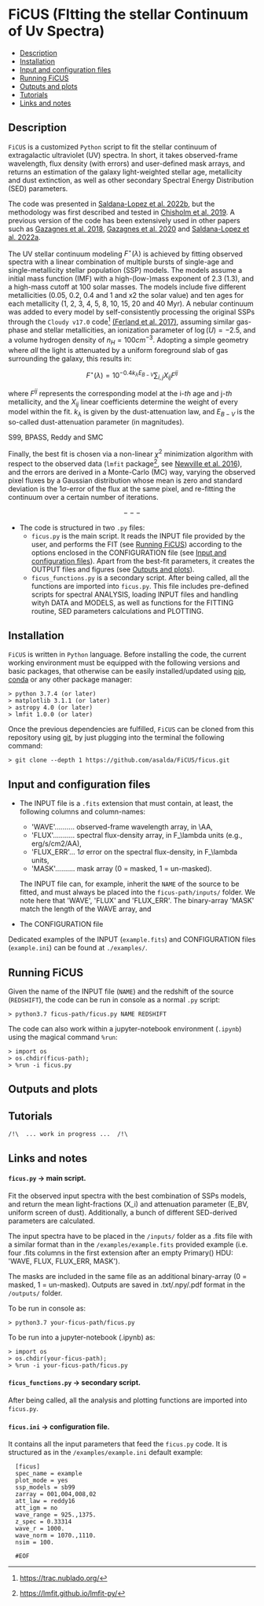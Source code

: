 # FiCUS (FItting the stellar Continuum of Uv Spectra)
- [Description](https://github.com/asalda/FiCUS/main/README.md#description)
- [Installation](https://github.com/asalda/FiCUS/main/README.md#install)
- [Input and configuration files](https://github.com/asalda/FiCUS/main/README.md#the-input-and-configuration-files)
- [Running FiCUS](https://github.com/asalda/FiCUS/main/README.md#running-ficus)
- [Outputs and plots](https://github.com/asalda/FiCUS/main/README.md#outputs0-and-plots)
- [Tutorials](https://github.com/asalda/FiCUS/main/README.md#tutorials)
- [Links and notes](https://github.com/asalda/FiCUS/main/README.md#links-and-notes)


## Description
`FiCUS` is a customized `Python` script to fit the stellar continuum of extragalactic ultraviolet (UV) spectra. In short, it takes observed-frame wavelength, flux density (with errors) and user-defined mask arrays, and returns an estimation of the galaxy light-weighted stellar age, metallicity and dust extinction, as well as other secondary Spectral Energy Distribution (SED) parameters. 

The code was presented in [Saldana-Lopez et al. 2022b](https://ui.adsabs.harvard.edu/abs/2022arXiv221101351S/abstract), but the methodology was first described and tested in [Chisholm et al. 2019](https://ui.adsabs.harvard.edu/abs/2022arXiv221101351S/abstract). A previous version of the code has been extensively used in other papers such as [Gazagnes et al. 2018](https://ui.adsabs.harvard.edu/abs/2018A%26A...616A..29G/abstract), [Gazagnes et al. 2020](https://ui.adsabs.harvard.edu/abs/2020A%26A...639A..85G/abstract) and [Saldana-Lopez et al. 2022a](https://ui.adsabs.harvard.edu/abs/2022A%26A...663A..59S/abstract). 

The UV stellar continuum modeling $F^{\star}(\lambda)$ is achieved by fitting observed spectra with a linear combination of multiple bursts of single-age and single-metallicity stellar population (SSP) models. The models assume a initial mass function (IMF) with a high-(low-)mass exponent of 2.3 (1.3), and a high-mass cutoff at 100 solar masses. The models include five different metallicities (0.05, 0.2, 0.4 and 1 and x2 the solar value) and ten ages for each metallicity (1, 2, 3, 4, 5, 8, 10, 15, 20 and 40 Myr). A nebular continuum was added to every model by self-consistently processing the original SSPs through the `Cloudy v17.0` code[^1] [(Ferland et al. 2017)](https://ui.adsabs.harvard.edu/abs/2017RMxAA..53..385F/abstract), assuming similar gas-phase and stellar metallicities, an ionization parameter of $\log(U)=-2.5$, and a volume hydrogen density of $n_H = 100 cm^{-3}$. Adopting a simple geometry where _all_ the light is attenuated by a uniform foreground slab of gas surrounding the galaxy, this results in: 

$$ F^{\star}(\lambda) = 10^{-0.4 k_{\lambda} E_{B-V}} \sum_{i,j} X_{ij} F^{ij} $$

where $F^{ij}$ represents the corresponding model at the i-_th_ age and j-_th_ metallicity, and the $X_{ij}$ linear coefficients determine the weight of every model within the fit. $k_{\lambda}$ is given by the dust-attenuation law, and $E_{B-V}$ is the so-called dust-attenuation parameter (in magnitudes). 

S99, BPASS, Reddy and SMC

Finally, the best fit is chosen via a non-linear $\chi^2$ minimization algorithm with respect to the observed data (`lmfit` package[^2], see [Newville et al. 2016](https://ui.adsabs.harvard.edu/abs/2016ascl.soft06014N/abstract)), and the errors are derived in a Monte-Carlo (MC) way, varying the observed pixel fluxes by a Gaussian distribution whose mean is zero and standard deviation is the 1$\sigma$-error of the flux at the same pixel, and re-fitting the continuum over a certain number of iterations.

$$ --- $$

- The code is structured in two `.py` files:
  - ```ficus.py``` is the main script. It reads the INPUT file provided by the user, and performs the FIT (see [Running FiCUS](https://github.com/asalda/FiCUS/edit/main/README.md#running-ficus)) according to the options enclosed in the CONFIGURATION file (see [Input and configuration files](https://github.com/asalda/FiCUS/edit/main/README.md#the-input-and-configuration-files)). Apart from the best-fit parameters, it creates the OUTPUT files and figures (see [Outputs and plots](https://github.com/asalda/FiCUS/edit/main/README.md#outputs0-and-plots)). 
  - ```ficus_functions.py``` is a secondary script. After being called, all the functions are imported into `ficus.py`. This file includes pre-defined scripts for spectral ANALYSIS, loading INPUT files and handling wityh DATA and MODELS, as well as functions for the FITTING routine, SED parameters calculations and PLOTTING. 


## Installation
`FiCUS` is written in `Python` language. Before installing the code, the current working environment must be equipped with the following versions and basic packages, that otherwise can be easily installed/updated using [pip](https://pypi.org/project/pip/), [conda](https://docs.conda.io/en/latest/) or any other package manager:
```
> python 3.7.4 (or later)
> matplotlib 3.1.1 (or later)
> astropy 4.0 (or later)
> lmfit 1.0.0 (or later)
```

Once the previous dependencies are fulfilled, `FiCUS` can be cloned from this repository using [git](https://git-scm.com/), by just plugging into the terminal the following command:
```
> git clone --depth 1 https://github.com/asalda/FiCUS/ficus.git
```


## Input and configuration files
- The INPUT file is a `.fits` extension that must contain, at least, the following columns and column-names: 
  - 'WAVE'.......... observed-frame wavelength array, in \AA, 
  - 'FLUX'........... spectral flux-density array, in F_\lambda units (e.g., erg/s/cm2/AA), 
  - 'FLUX_ERR'... 1$\sigma$ error on the spectral flux-density, in F_\lambda units, 
  - 'MASK'.......... mask array (0 = masked, 1 = un-masked).
  
  The INPUT file can, for example, inherit the `NAME` of the source to be fitted, and must always be placed into the `ficus-path/inputs/` folder. We note here that 'WAVE', 'FLUX' and 'FLUX_ERR'. The binary-array 'MASK' match the length of the WAVE array, and 

- The CONFIGURATION file


Dedicated examples of the INPUT (`example.fits`) and CONFIGURATION files (`example.ini`) can be found at `./examples/`.


## Running FiCUS
Given the name of the INPUT file (`NAME`) and the redshift of the source (`REDSHIFT`), the code can be run in console as a normal `.py` script:
```
> python3.7 ficus-path/ficus.py NAME REDSHIFT
```

The code can also work within a jupyter-notebook environment (`.ipynb`) using the magical command `%run`:
```
> import os
> os.chdir(ficus-path);
> %run -i ficus.py
```


## Outputs and plots



## Tutorials

`/!\  ... work in progress ...  /!\`


## Links and notes
[1]: https://trac.nublado.org/



[2]: https://lmfit.github.io/lmfit-py/

#### ```ficus.py``` -> main script. 
 Fit the observed input spectra with the best combination of SSPs models, and return 
 the mean light-fractions (X_i) and attenuation parameter (E_BV, uniform screen of dust). 
 Additionally, a bunch of different SED-derived parameters are calculated. 
 
 The input spectra have to be placed in the ```/inputs/``` folder as a .fits file with 
 a similar format than in the ```/examples/example.fits``` provided example (i.e. four .fits columns 
 in the first extension after an empty Primary() HDU: 'WAVE, FLUX, FLUX_ERR, MASK'). 
 
 The masks are included in the same file as an additional binary-array (0 = masked, 1 = un-masked).
 Outputs are saved in .txt/.npy/.pdf format in the ```/outputs/``` folder.

 To be run in console as:
 ```
 > python3.7 your-ficus-path/ficus.py
 ```
 
 To be run into a jupyter-notebook (.ipynb) as:
 ```
 > import os
 > os.chdir(your-ficus-path);
 > %run -i your-ficus-path/ficus.py
 ```


#### ```ficus_functions.py``` -> secondary script. 
 After being called, all the analysis and plotting functions are imported into ```ficus.py```.


#### ```ficus.ini``` -> configuration file. 
 It contains all the input parameters that feed the ```ficus.py``` code.
 It is structured as in the ```/examples/example.ini``` default example:
 
 ```> less /examples/example.ini
   [ficus]
   spec_name = example
   plot_mode = yes
   ssp_models = sb99
   zarray = 001,004,008,02
   att_law = reddy16
   att_igm = no
   wave_range = 925.,1375.
   z_spec = 0.33314
   wave_r = 1000.
   wave_norm = 1070.,1110.
   nsim = 100.
   
   #EOF
 ```
 
 [^1]: https://trac.nublado.org/
 [^2]: https://lmfit.github.io/lmfit-py/
